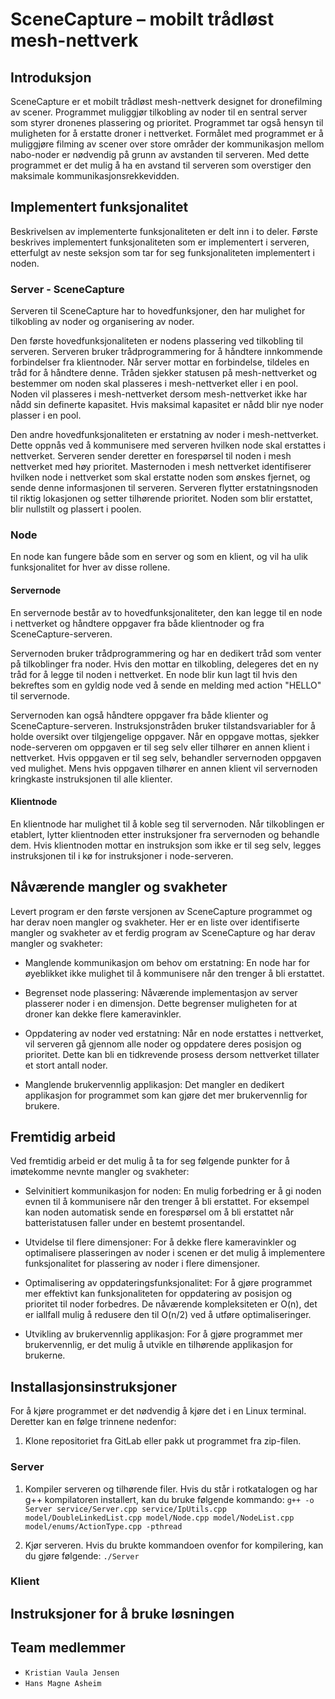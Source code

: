 # SceneCapture – mobilt trådløst mesh-nettverk

## Introduksjon

SceneCapture er et mobilt trådløst mesh-nettverk designet for dronefilming av scener. Programmet muliggjør tilkobling av noder til en sentral server som styrer dronenes plassering og prioritet. Programmet tar også hensyn til muligheten for å erstatte droner i nettverket. Formålet med programmet er å muliggjøre filming av scener over store områder der kommunikasjon mellom nabo-noder er nødvendig på grunn av avstanden til serveren. Med dette programmet er det mulig å ha en avstand til serveren som overstiger den maksimale kommunikasjonsrekkevidden. 

## Implementert funksjonalitet

Beskrivelsen av implementerte funksjonaliteten er delt inn i to deler. Første beskrives implementert funksjonaliteten som er implementert i serveren, etterfulgt av neste seksjon som tar for seg funksjonaliteten implementert i noden. 

### Server - SceneCapture

Serveren til SceneCapture har to hovedfunksjoner, den har mulighet for tilkobling av noder og organisering av noder.

Den første hovedfunksjonaliteten er nodens plassering ved tilkobling til serveren. Serveren bruker trådprogrammering for å håndtere innkommende forbindelser fra klientnoder. Når server mottar en forbindelse, tildeles en tråd for å håndtere denne. Tråden sjekker statusen på mesh-nettverket og bestemmer om noden skal plasseres i mesh-nettverket eller i en pool. Noden vil plasseres i mesh-nettverket dersom mesh-nettverket ikke har nådd sin definerte kapasitet. Hvis maksimal kapasitet er nådd blir nye noder plasser i en pool.  

Den andre hovedfunksjonaliteten er erstatning av noder i mesh-nettverket. Dette oppnås ved å kommunisere med serveren hvilken node skal erstattes i nettverket. Serveren sender deretter en forespørsel til noden i mesh nettverket med høy prioritet. Masternoden i mesh nettverket identifiserer hvilken node i nettverket som skal erstatte noden som ønskes fjernet, og sende denne informasjonen til serveren. Serveren flytter erstatningsnoden til riktig lokasjonen og setter tilhørende prioritet. Noden som blir erstattet, blir nullstilt og plassert i poolen. 

### Node

En node kan fungere både som en server og som en klient, og vil ha ulik funksjonalitet for hver av disse rollene.  

#### Servernode

En servernode består av to hovedfunksjonaliteter, den kan legge til en node i nettverket og håndtere oppgaver fra både klientnoder og fra SceneCapture-serveren. 

Servernoden bruker trådprogrammering og har en dedikert tråd som venter på tilkoblinger fra noder. Hvis den mottar en tilkobling, delegeres det en ny tråd for å legge til noden i nettverket. En node blir kun lagt til hvis den bekreftes som en gyldig node ved å sende en melding med action "HELLO" til servernode. 

Servernoden kan også håndtere oppgaver fra både klienter og SceneCapture-serveren. Instruksjonstråden bruker tilstandsvariabler for å holde oversikt over tilgjengelige oppgaver. Når en oppgave mottas, sjekker node-serveren om oppgaven er til seg selv eller tilhører en annen klient i nettverket. Hvis oppgaven er til seg selv, behandler servernoden oppgaven ved mulighet. Mens hvis oppgaven tilhører en annen klient vil servernoden kringkaste instruksjonen til alle klienter. 

#### Klientnode

En klientnode har mulighet til å koble seg til servernoden. Når tilkoblingen er etablert, lytter klientnoden etter instruksjoner fra servernoden og behandle dem. Hvis klientnoden mottar en instruksjon som ikke er til seg selv, legges instruksjonen til i kø for instruksjoner i node-serveren. 

## Nåværende mangler og svakheter

Levert program er den første versjonen av SceneCapture programmet og har derav noen mangler og svakheter. Her er en liste over identifiserte mangler og svakheter av et ferdig program av SceneCapture og har derav mangler og svakheter:

- Manglende kommunikasjon om behov om erstatning: En node har for øyeblikket ikke mulighet til å kommunisere når den trenger å bli erstattet. 

- Begrenset node plassering: Nåværende implementasjon av server plasserer noder i en dimensjon. Dette begrenser muligheten for at droner kan dekke flere kameravinkler. 

- Oppdatering av noder ved erstatning: Når en node erstattes i nettverket, vil serveren gå gjennom alle noder og oppdatere deres posisjon og prioritet. Dette kan bli en tidkrevende prosess dersom nettverket tillater et stort antall noder. 

- Manglende brukervennlig applikasjon: Det mangler en dedikert applikasjon for programmet som kan gjøre det mer brukervennlig for brukere. 

## Fremtidig arbeid

Ved fremtidig arbeid er det mulig å ta for seg følgende punkter for å imøtekomme nevnte mangler og svakheter:

- Selvinitiert kommunikasjon for noden: En mulig forbedring er å gi noden evnen til å kommunisere når den trenger å bli erstattet. For eksempel kan noden automatisk sende en forespørsel om å bli erstattet når batteristatusen faller under en bestemt prosentandel.  

- Utvidelse til flere dimensjoner: For å dekke flere kameravinkler og optimalisere plasseringen av noder i scenen er det mulig å implementere funksjonalitet for plassering av noder i flere dimensjoner. 

- Optimalisering av oppdateringsfunksjonalitet: For å gjøre programmet mer effektivt kan funksjonaliteten for oppdatering av posisjon og prioritet til noder forbedres. De nåværende kompleksiteten er O(n), det er iallfall mulig å redusere den til O(n/2) ved å utføre optimaliseringer.

- Utvikling av brukervennlig applikasjon: For å gjøre programmet mer brukervennlig, er det mulig å utvikle en tilhørende applikasjon for brukerne. 

## Installasjonsinstruksjoner

For å kjøre programmet er det nødvendig å kjøre det i en Linux terminal. Deretter kan en følge trinnene nedenfor:

1. Klone repositoriet fra GitLab eller pakk ut programmet fra zip-filen.

### Server

1. Kompiler serveren og tilhørende filer. Hvis du står i rotkatalogen og har g++ kompilatoren installert, kan du bruke følgende kommando: `g++ -o Server service/Server.cpp service/IpUtils.cpp model/DoubleLinkedList.cpp model/Node.cpp model/NodeList.cpp model/enums/ActionType.cpp -pthread`

2.	Kjør serveren. Hvis du brukte kommandoen ovenfor for kompilering, kan du gjøre følgende: `./Server`

### Klient


## Instruksjoner for å bruke løsningen

## Team medlemmer
- `Kristian Vaula Jensen`
- `Hans Magne Asheim`
